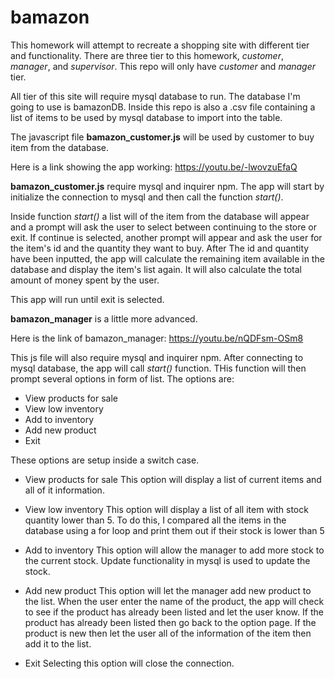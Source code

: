 # bamazon

This homework will attempt to recreate a shopping site with different tier and functionality. There are three tier to this homework, *customer*, *manager*, and *supervisor*. This repo will only have *customer* and *manager* tier.

All tier of this site will require mysql database to run. The database I'm going to use is bamazonDB. Inside this repo is also a .csv file containing a list of items to be used by mysql database to import into the table.

The javascript file **bamazon_customer.js** will be used by customer to buy item from the database.

Here is a link showing the app working: https://youtu.be/-lwovzuEfaQ

**bamazon_customer.js** require mysql and inquirer npm. The app will start by initialize the connection to mysql and then call the function *start()*.

Inside function *start()* a list will of the item from the database will appear and a prompt will ask the user to select between continuing to the store or exit. If continue is selected, another prompt will appear and ask the user for the item's id and the quantity they want to buy. After The id and quantity have been inputted, the app will calculate the remaining item available in the database and display the item's list again. It will also calculate the total amount of money spent by the user.

This app will run until exit is selected.

**bamazon_manager** is a little more advanced.

Here is the link of bamazon_manager: https://youtu.be/nQDFsm-OSm8

This js file will also require mysql and inquirer npm. After connecting to mysql database, the app will call *start()* function. THis function will then prompt several options in form of list. The options are: 


* View products for sale
* View low inventory
* Add to inventory
* Add new product
* Exit

These options are setup inside a switch case.

* View products for sale
This option will display a list of current items and all of it information.

* View low inventory
This option will display a list of all item with stock quantity lower than 5. To do this, I compared all the items in the database using a for loop and print them out if their stock is lower than 5

* Add to inventory
This option will allow the manager to add more stock to the current stock. Update functionality in mysql is used to update the stock.

* Add new product
This option will let the manager add new product to the list. When the user enter the name of the product, the app will check to see if the product has already been listed and let the user know. If the product has already been listed then go back to the option page. If the product is new then let the user all of the information of the item then add it to the list.

* Exit
Selecting this option will close the connection.
